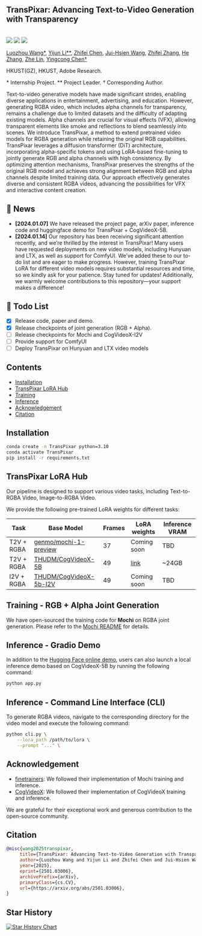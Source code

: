 ## TransPixar: Advancing Text-to-Video Generation with Transparency
<br>
    <a href="https://arxiv.org/abs/2501.03006"><img src='https://img.shields.io/badge/arXiv-2501.03006-b31b1b.svg'></a>
    <a href='https://wileewang.github.io/TransPixar'><img src='https://img.shields.io/badge/Project_Page-TransPixar-blue'></a>
    <a href='https://huggingface.co/spaces/wileewang/TransPixar'><img src='https://img.shields.io/badge/HuggingFace-TransPixar-yellow'></a>
<!--     <a href='https://www.youtube.com/watch?v=Wq93zi8bE3U'><img src='https://img.shields.io/badge/Demo_Video-MotionDirector-red'></a> -->
<br>

[Luozhou Wang*](https://wileewang.github.io/), 
[Yijun Li**](https://yijunmaverick.github.io/), 
[Zhifei Chen](), 
[Jui-Hsien Wang](http://juiwang.com/), 
[Zhifei Zhang](https://zzutk.github.io/), 
[He Zhang](https://sites.google.com/site/hezhangsprinter), 
[Zhe Lin](https://sites.google.com/site/zhelin625/home), 
[Yingcong Chen†](https://www.yingcong.me)

HKUST(GZ), HKUST, Adobe Research.

\* Internship Project.
\** Project Leader.
† Corresponding Author.

Text-to-video generative models have made significant strides, enabling diverse applications in entertainment, advertising, and education. However, generating RGBA video, which includes alpha channels for transparency, remains a challenge due to limited datasets and the difficulty of adapting existing models. Alpha channels are crucial for visual effects (VFX), allowing transparent elements like smoke and reflections to blend seamlessly into scenes.
We introduce TransPixar, a method to extend pretrained video models for RGBA generation while retaining the original RGB capabilities. TransPixar leverages a diffusion transformer (DiT) architecture, incorporating alpha-specific tokens and using LoRA-based fine-tuning to jointly generate RGB and alpha channels with high consistency. By optimizing attention mechanisms, TransPixar preserves the strengths of the original RGB model and achieves strong alignment between RGB and alpha channels despite limited training data.
Our approach effectively generates diverse and consistent RGBA videos, advancing the possibilities for VFX and interactive content creation.

<!-- insert a teaser gif -->
<!-- <img src="assets/mi.gif"  width="640" /> -->



## 📰 News
* **[2024.01.07]** We have released the project page, arXiv paper, inference code and huggingface demo for TransPixar + CogVideoX-5B.
* **[2024.01.14]** Our repository has been receiving significant attention recently, and we’re thrilled by the interest in TransPixar! Many users have requested deployments on new video models, including Hunyuan and LTX, as well as support for ComfyUI. We’ve added these to our to-do list and are eager to make progress. However, training TransPixar LoRA for different video models requires substantial resources and time, so we kindly ask for your patience. Stay tuned for updates! Additionally, we warmly welcome contributions to this repository—your support makes a difference!

## 🚧 Todo List
* [x] Release code, paper and demo.
* [x] Release checkpoints of joint generation (RGB + Alpha).
* [ ] Release checkpoints for Mochi and CogVideoX-I2V
* [ ] Provide support for ComfyUI
* [ ] Deploy TransPixar on Hunyuan and LTX video models
<!-- * [ ] Release checkpoints of more modalities (RGB + Depth).
* [ ] Release checkpoints of conditional generation (RGB->Alpha). -->


## Contents

* [Installation](#installation)
* [TransPixar LoRA Hub](#lora-hub) 
* [Training](#training)
* [Inference](#inference)
* [Acknowledgement](#acknowledgement)
* [Citation](#citation)

<!-- * [Motion Embeddings Hub](#motion-embeddings-hub) -->

## Installation

```bash
conda create -n TransPixar python=3.10
conda activate TransPixar
pip install -r requirements.txt
```



## TransPixar LoRA Hub

Our pipeline is designed to support various video tasks, including Text-to-RGBA Video, Image-to-RGBA Video.

We provide the following pre-trained LoRA weights for different tasks:

| Task          | Base Model                                                    | Frames | LoRA weights                                                       | Inference VRAM |
|---------------|---------------------------------------------------------------|--------|--------------------------------------------------------------------|----------------|
| T2V + RGBA   | [genmo/mochi-1-preview](https://huggingface.co/genmo/mochi-1-preview) | 37     | Coming soon                                                       | TBD            |
| T2V + RGBA   | [THUDM/CogVideoX-5B](https://huggingface.co/THUDM/CogVideoX-5b)       | 49     | [link](https://huggingface.co/wileewang/TransPixar/blob/main/cogvideox_rgba_lora.safetensors) | ~24GB          |
| I2V + RGBA   | [THUDM/CogVideoX-5b-I2V](https://huggingface.co/THUDM/CogVideoX-5b-I2V) | 49     | Coming soon                                                       | TBD            |


## Training - RGB + Alpha Joint Generation
We have open-sourced the training code for **Mochi** on RGBA joint generation. Please refer to the [Mochi README](Mochi/README.md) for details.


## Inference - Gradio Demo
In addition to the [Hugging Face online demo](https://huggingface.co/spaces/wileewang/TransPixar), users can also launch a local inference demo based on CogVideoX-5B by running the following command:

```bash
python app.py
```

## Inference - Command Line Interface (CLI)
To generate RGBA videos, navigate to the corresponding directory for the video model and execute the following command:
```bash
python cli.py \
    --lora_path /path/to/lora \
    --prompt "..." \

```



## Acknowledgement

* [finetrainers](https://github.com/a-r-r-o-w/finetrainers): We followed their implementation of Mochi training and inference.
* [CogVideoX](https://github.com/THUDM/CogVideo): We followed their implementation of CogVideoX training and inference.

We are grateful for their exceptional work and generous contribution to the open-source community.

## Citation

 ```bibtex
@misc{wang2025transpixar,
      title={TransPixar: Advancing Text-to-Video Generation with Transparency}, 
      author={Luozhou Wang and Yijun Li and Zhifei Chen and Jui-Hsien Wang and Zhifei Zhang and He Zhang and Zhe Lin and Yingcong Chen},
      year={2025},
      eprint={2501.03006},
      archivePrefix={arXiv},
      primaryClass={cs.CV},
      url={https://arxiv.org/abs/2501.03006}, 
}
``` 

## Star History

[![Star History Chart](https://api.star-history.com/svg?repos=wileewang/TransPixar&type=Date)](https://star-history.com/#wileewang/TransPixar&Date)
